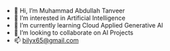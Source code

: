 - 👋 Hi, I’m Muhammad Abdullah Tanveer
- 👀 I’m interested in Artificial Intelligence
- 🌱 I’m currently learning Cloud Applied Generative AI
- 💞️ I’m looking to collaborate on AI Projects
- 📫 bilyx65@gmail.com


<!---
Abdullah007t/Abdullah007t is a ✨ special ✨ repository because its `README.md` (this file) appears on your GitHub profile.
You can click the Preview link to take a look at your changes.
--->
